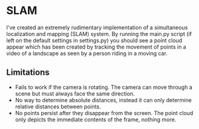 # SLAM

I've created an extremely rudimentary implementation of a simultaneous localization and mapping (SLAM) system. By running the main.py script (if left on the default settings in settings.py) you should see a point cloud appear which has been created by tracking the movement of points in a video of a landscape as seen by a person riding in a moving car.

## Limitations
- Fails to work if the camera is rotating. The camera can move through a scene but must always face the same direction.
- No way to determine absolute distances, instead it can only determine relative distances between points. 
- No points persist after they disappear from the screen. The point cloud only depicts the immediate contents of the frame, nothing more. 
